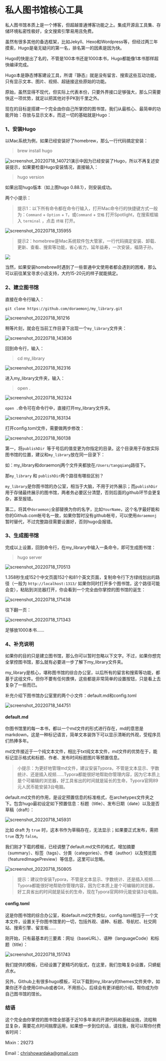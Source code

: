 # 私人图书馆核心工具

私人图书馆本质上是一个博客，但超越普通博客功能之上。集成开源且工具集、存储环境私密性极好，全文搜索引擎易用且免费。

虽然有很多其他的备选框架，比如Jekyll、Hexo和Wordpress等，但经过两三年摸索，Hugo是毫无疑问的第一名，排名第一的因素是因为快。

Hugo的快是出了名的，不管是100本书还是1000本书，Hugo都能像1本书那样超快编译完成。

Hugo本是静态博客建设工具，所谓『静态』就是没有留言、搜索这些互动功能，只有显示文本、图片、视频、超链接这些原始的功能。

原始，虽然显得不现代，但实际上代表本份，只要外界接口足够强大，那么只需要快这一项优势，就足以把其他对手PK到千里之外。

现在的目标是搭建一个完全由你自己所掌控的图书馆，我们从最核心、最简单的功能开始：存放与显示文本，而这一切的基础就是Hugo：

### 1、安装Hugo

以Mac系统为例，如果已经安装好了homebrew，那么一行代码搞定安装：

>   brew install hugo

![screenshot_20220718_140721](https://doraemonj.github.io/pics/screenshot_20220718_140721.png)演示中因为已经安装了Hugo，所以不再复述安装提示，如果要检查Hugo安装情况，直接输入：

>   hugo version

如果出现hugo版本（如上图hugo 0.88.1），则安装成功。

两个小提示：

>   提示1：以下所有命令都在命令行输入，打开Mac命令行的快捷键方式一般为：`Command` + `Option` + `T`，或`Command` + `空格` 打开Spotlight，在搜索框输入 `terminal` ，点击 `终端` 打开。

![screenshot_20220718_135955](https://doraemonj.github.io/pics/screenshot_20220718_135955.png)

>   提示2：homebrew是Mac系统软件包大管家，一行代码搞定安装、卸载、更新、查看、搜索等功能，省心省力，延年益寿，一次安装，福荫子孙。

![](https://doraemonj.github.io/pics/v2-8f1ea66d5742981916b04879ebd0325c_1440w.jpeg)

当然，如果安装homebrew时遇到了一些普通中文使用者都会遇到的困难，那么可以前往某宝寻求小店支持，大约15-20元的样子就能搞定。

### 2、建立图书馆

直接在命令行输入：

`git clone https://github.com/doraemonj/my_library.git`

![screenshot_20220718_161216](https://doraemonj.github.io/pics/screenshot_20220718_161216.png)

稍等片刻，就会在当前工作目录下出现一个`my_library`文件夹：

![screenshot_20220718_143836](https://doraemonj.github.io/pics/screenshot_20220718_144320.png)

回到命令行，输入：

>   cd my_library

![screenshot_20220718_162316](https://doraemonj.github.io/pics/screenshot_20220718_162316.png)

进入my_library文件夹，输入：

>   open .

![screenshot_20220718_162324](https://doraemonj.github.io/pics/screenshot_20220718_162324.png)

`open .`命令可在命令行中，直接打开my_library文件夹。

![screenshot_20220718_163134](https://doraemonj.github.io/pics/screenshot_20220718_163134.png)

打开config.toml文件，需要做两步修改：

![screenshot_20220718_160138](https://doraemonj.github.io/pics/screenshot_20220718_160138.png)

第一，将`publishDir `等于号后的值变更为你指定的目录。这个目录用于存放实际图书馆的位置，建议和`my_library`放在同一目录下：

如：my_library和doraemonj两个文件夹都放在`/Users/tangqiang`路径下。

那`my_library` 和 `publishDir`两个路径有哪些区别？

`my_library`是你图书馆的办公室，相当于大脑，不用于对外展示；而`publishDir`用于存储最终展示的图书馆，两者务必要区分清楚，否则后面的github环节会更复杂，甚至报错。

第二，将其中`doraemonj`全部替换为你的名字，比如`YourName`，这个名字最好能和你的Github.com帐号名一致，如果你暂时没有github帐号，可以使用`doraemonj`暂时替代，不过完整路径需要设置好，否则hugo会报错。

### 3、生成图书馆

完成以上设置，回到命令行，在my_library中输入一条命令，即可生成图书馆：

>   hugo server

![screenshot_20220718_170513](https://doraemonj.github.io/pics/screenshot_20220718_170513.png)

1.358秒生成152个中文页面152个和81个英文页面，复制命令行下方绿线划出的路径（一般为 `http://localhost:1313/`   如果你同时打开多个图书馆，这个路径可能会变），粘贴到浏览器打开，你会看到一个完全由你掌控的图书馆的诞生：

![screenshot_20220718_171438](https://doraemonj.github.io/pics/screenshot_20220718_171438.png)

往下翻一页：

![screenshot_20220718_171343](https://doraemonj.github.io/pics/screenshot_20220718_171343.png)

足够放1000本书……

### 4、补充说明

如果你的目的只是建立图书馆，那么你可以暂时忽略以下文字。不过，如果你想完全掌控图书馆，那么就有必要进一步了解下my_library文件夹。

my_library是核心，堪称图书馆的综合办公室，以后所有的留言和搜索等功能，都基于这组文件。但你不要有任何畏惧，这些都是非常简单的设置按钮，只是看上去复杂了一些而已。

补充介绍下图书馆办公室里的两个小文件：default.md和config.toml

![screenshot_20220718_144751](https://doraemonj.github.io/pics/screenshot_20220718_144751.png)

#### default.md

你图书馆里的每一本书，都以一个md文件的形式进行存在，md的意思是markdown，这是一种标记语言，简单文本装饰下可以显示清晰的外观，受程序员们热捧多年。

md文件接近于一个纯文本文件，相比于txt纯文本文件，md文件的优势在于，能标记显示格式和标题、作者、发布时间标题图片等预置信息。

>   小提示：为更好地管理md文件，建议安装Typora，不管是文本显示、字数统计、还是插入视频……Typora都能很好地帮助你管理内容，因为它本质上是个可编辑的浏览器，好工具省出的时间就是延长的生命，Typora官网89元人民币能安装3台电脑。

default.md文件的作用，是设定预置信息的标准格式，在archetypes文件夹之下。包含hugo最初设定如下预置信息：标题（title）、发布日期（date）以及是否草稿（draft）：

![screenshot_20220718_145931](https://doraemonj.github.io/pics/screenshot_20220718_145931.png)

比如 draft 为 `true` 时，这本书作为草稿存在，无法显示；如果要正式发布，需把 `true` 改为 `false`。

我们刚才下载的模板，已经调整了default.md文件的格式，增加摘要（summary）、标签（tags）、分类（categories）、作者（author）以及预览图（featuredImagePreview）等信息，这里可以忽略。

![screenshot_20220718_150805](https://doraemonj.github.io/pics/screenshot_20220718_150805.png)

>   提示：建议你安装Typora，不管是文本显示、字数统计、还是插入视频……Typora都能很好地帮助你管理内容，因为它本质上是个可编辑的浏览器，好工具省出的时间就是延长的生命，现在Typora官网89元能安装3台电脑。

#### config.toml

这是你图书馆的综合办公室，和default.md文件类似，config.toml相当于一个文本文件，设置关于你图书馆里的一切，包括外观、语种、标题、导航栏、社交网站、搜索引擎、留言板……

刚开始，只有最基本的三要素：网址（baseURL）、语种（languageCode）和标题（title）：

![screenshot_20220718_151743](https://doraemonj.github.io/pics/screenshot_20220718_151743.png)

我们提供的模板，已经设置了更精巧的版式，在这里，我们忽略复杂设置，只蜻蜓点水。

另外，Github上有很多hugo模板，可以下载到my_library的themes文件夹中，如果你还不会使用Github或者Git，不用担心，后续会有更详细的介绍，帮你成为你自己图书馆的馆长。

### 结语

这个完全由你掌控的图书馆全部基于近10多年来的开源代码和基础设施，流程稍显复杂，需要花点时间揣摩运用，如果想一步到位的话，请找我，我可以帮你付费省时间：

Mixin：29273

Email：chrishowardaka@gmail.com


